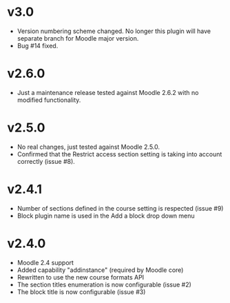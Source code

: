 v3.0
====

* Version numbering scheme changed. No longer this plugin will have separate
  branch for Moodle major version.
* Bug #14 fixed.

v2.6.0
======

* Just a maintenance release tested against Moodle 2.6.2 with no modified
  functionality.

v2.5.0
======

* No real changes, just tested against Moodle 2.5.0.
* Confirmed that the Restrict access section setting is taking into account
  correctly (issue #8).

v2.4.1
======

* Number of sections defined in the course setting is respected (issue #9)
* Block plugin name is used in the Add a block drop down menu

v2.4.0
======

* Moodle 2.4 support
* Added capability "addinstance" (required by Moodle core)
* Rewritten to use the new course formats API
* The section titles enumeration is now configurable (issue #2)
* The block title is now configurable (issue #3)
